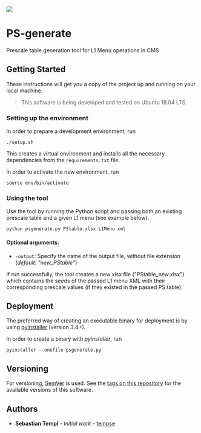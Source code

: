![](https://img.shields.io/badge/version-0.1.0--dev-blue.svg)

# PS-generate

Prescale table generation tool for L1 Menu operations in CMS


## Getting Started

These instructions will get you a copy of the project up and running on your
local machine.

> This software is being developed and tested on Ubuntu 18.04 LTS.


### Setting up the environment

In order to prepare a development environment, run
```
./setup.sh
```

This creates a virtual environment and installs all the necessary dependencies
from the `requirements.txt` file.

In order to activate the new environment, run
```
source env/bin/activate
```


### Using the tool

Use the tool by running the Python script and passing both an existing prescale
table and a given L1 menu (see example below).

```
python psgenerate.py PStable.xlsx L1Menu.xml
```

#### Optional arguments:
* `-output`: Specify the name of the output file, without file extension
  (*default: "new_PStable"*)

If run successfully, the tool creates a new xlsx file ("PStable_new.xlsx") which
contains the seeds of the passed L1 menu XML with their corresponding prescale
values (if they existed in the passed PS table).


## Deployment

The preferred way of creating an executable binary for deployment is by using
[pyinstaller](https://www.pyinstaller.org/) (version 3.4+).

In order to create a binary with *pyinstaller*, run
```
pyinstaller --onefile psgenerate.py
```

## Versioning

For versioning, [SemVer](http://semver.org/) is used. See the [tags on this repository](https://github.com/tempse/PS-generate/tags)
for the available versions of this software. 


## Authors

* **Sebastian Templ** - *Initial work* - [tempse](https://github.com/tempse)

